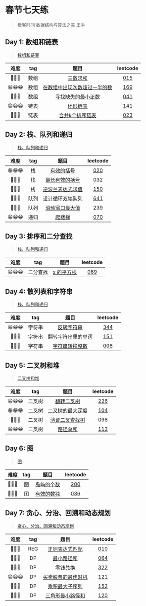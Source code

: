 # 春节七天练

> 极客时间 数据结构与算法之美 王争


## Day 1: 数组和链表

> [数组和链表](https://time.geekbang.org/column/article/80456)

| 难度 | tag | 题目 | leetcode |
| :--: | :--: | :--: | :--: |
| 🤔🤔🤔 | 数组 | [三数求和]() | [015](https://leetcode-cn.com/problems/3sum/) |
| 😁😁😁 | 数组 | [在数组中出现次数超过一半的数]() | [169](https://leetcode-cn.com/problems/majority-element/) |
| 🤯🤯🤯 | 数组 | [寻找缺失的最小正数](./day01/first-missing-positive.md) | [041](https://leetcode-cn.com/problems/first-missing-positive/) |
| 😁😁😁 | 链表 | [环形链表]() | [141](https://leetcode-cn.com/problems/linked-list-cycle/) |
| 🤔🤔🤔 | 链表 | [合并k个排序链表]() | [023](https://leetcode-cn.com/problems/merge-k-sorted-lists/) |

## Day 2: 栈、队列和递归

> [栈、队列和递归](https://time.geekbang.org/column/article/80457)

| 难度 | tag | 题目 | leetcode |
| :--: | :--: | :--: | :--: |
| 😁😁😁 |  栈  | [有效的括号]() | [020](https://leetcode-cn.com/problems/valid-parentheses/) |
| 🤯🤯🤯 |  栈  | [最长有效的括号]() | [032](https://leetcode-cn.com/problems/longest-valid-parentheses/) |
| 🤔🤔🤔 |  栈  | [逆波兰表达式求值]() | [150](https://leetcode-cn.com/problems/evaluate-reverse-polish-notation/) |
| 🤔🤔🤔 | 队列 | [设计循环双端队列]() | [641](https://leetcode-cn.com/problems/design-circular-deque/) |
| 🤯🤯🤯 | 队列 | [滑动窗口最大值]() | [239](https://leetcode-cn.com/problems/sliding-window-maximum/) |
| 😁😁😁 | 递归 | [爬楼梯]() | [070](https://leetcode-cn.com/problems/climbing-stairs/) |

## Day 3: 排序和二分查找

> [栈、队列和递归](https://time.geekbang.org/column/article/80458)

| 难度 | tag | 题目 | leetcode |
| :--: | :--: | :--: | :--: |
| 😁😁😁 | 二分查找 | [x 的平方根]() | [069](https://leetcode-cn.com/problems/sqrtx/) |

## Day 4: 散列表和字符串

> [栈、队列和递归](https://time.geekbang.org/column/article/81008)

| 难度 | tag | 题目 | leetcode |
| :--: | :--: | :--: | :--: |
| 😁😁😁 | 字符串 | [反转字符串]() | [344](https://leetcode-cn.com/problems/reverse-string/) |
| 🤔🤔🤔 | 字符串 | [翻转字符串里的单词]() | [151](https://leetcode-cn.com/problems/reverse-words-in-a-string/) |
| 🤔🤔🤔 | 字符串 | [字符串转换整数]() | [008](https://leetcode-cn.com/problems/string-to-integer-atoi/) |

## Day 5: 二叉树和堆

> [二叉树和堆](https://time.geekbang.org/column/article/81186)

| 难度 | tag | 题目 | leetcode |
| :--: | :--: | :--: | :--: |
| 😁😁😁 | 二叉树 | [翻转二叉树]() | [226](https://leetcode-cn.com/problems/invert-binary-tree/) |
| 😁😁😁 | 二叉树 | [二叉树的最大深度]() | [104](https://leetcode-cn.com/problems/maximum-depth-of-binary-tree/) |
| 🤔🤔🤔 | 二叉树 | [验证二叉查找树]() | [098](https://leetcode-cn.com/problems/validate-binary-search-tree/) |
| 😁😁😁 | 二叉树 | [路径总和]() | [112](https://leetcode-cn.com/problems/path-sum/) |

## Day 6: 图

> [图](https://time.geekbang.org/column/article/81218)

| 难度 | tag | 题目 | leetcode |
| :--: | :--: | :--: | :--: |
| 🤔🤔🤔 | 图 | [岛屿的个数]() | [200](https://leetcode-cn.com/problems/number-of-islands/description/) |
| 🤔🤔🤔 | 图 | [有效的数独]() | [036](https://leetcode-cn.com/problems/valid-sudoku/) |

## Day 7: 贪心、分治、回溯和动态规划

> [贪心、分治、回溯和动态规划](https://time.geekbang.org/column/article/80459)

| 难度 | tag | 题目 | leetcode |
| :--: | :--: | :--: | :--: |
| 🤯🤯🤯 | REG | [正则表达式匹配]() | [010](https://leetcode-cn.com/problems/regular-expression-matching/) |
| 🤔🤔🤔 | DP | [最小路径和]() | [064](https://leetcode-cn.com/problems/minimum-path-sum/) |
| 🤔🤔🤔 | DP | [零钱兑换]() | [322](https://leetcode-cn.com/problems/coin-change/) |
| 😁😁😁 | DP | [买卖股票的最佳时机]() | [121](https://leetcode-cn.com/problems/best-time-to-buy-and-sell-stock/) |
| 🤔🤔🤔 | DP | [乘积最大子序列]() | [152](https://leetcode-cn.com/problems/maximum-product-subarray/) |
| 🤔🤔🤔 | DP | [三角形最小路径和]() | [120](https://leetcode-cn.com/problems/triangle/) |